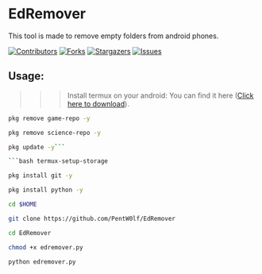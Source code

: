 [contributors-shield]: https://img.shields.io/github/contributors/PentW0lf/EdRemover.svg?style=for-the-badge
[contributors-url]: https://github.com/PentW0lf/EdRemover/graphs/contributors
[forks-shield]: https://img.shields.io/github/forks/PentW0lf/EdRemover.svg?style=for-the-badge
[forks-url]: https://github.com/PentW0lf/EdRemover/network/members
[stars-shield]: https://img.shields.io/github/stars/PentW0lf/EdRemover.svg?style=for-the-badge
[stars-url]: https://github.com/PentW0lf/EdRemover/stargazers
[issues-shield]: https://img.shields.io/github/issues/PentW0lf/EdRemover.svg?style=for-the-badge
[issues-url]: https://github.com/PentW0lf/EdRemover/issues

# EdRemover
This tool is made to remove empty folders from android phones.

[![Contributors][contributors-shield]][contributors-url]
[![Forks][forks-shield]][forks-url]
[![Stargazers][stars-shield]][stars-url]
[![Issues][issues-shield]][issues-url]


## Usage: 
>>> Install termux on your android:
You can find it here (<a href = "https://play.google.com/store/apps/details?id=com.termux">Click here to download</a>).

```bash 
pkg remove game-repo -y
```
 
```bash
pkg remove science-repo -y
```

```bash
pkg update -y```

```bash termux-setup-storage
```

```bash 
pkg install git -y
```

```bash
pkg install python -y
```

```bash
cd $HOME
```

```bash
git clone https://github.com/PentW0lf/EdRemover
```

```bash 
cd EdRemover
```

```bash
chmod +x edremover.py
```

```bash
python edremover.py
```
